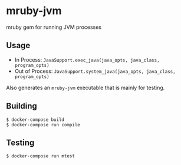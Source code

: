 # mruby-jvm

mruby gem for running JVM processes

## Usage

* In Process: `JavaSupport.exec_java(java_opts, java_class, program_opts)`
* Out of Process: `JavaSupport.system_java(java_opts, java_class, program_opts)`

Also generates an `mruby-jvm` executable that is mainly for testing.

## Building

```
$ docker-compose build
$ docker-compose run compile
```

## Testing

```
$ docker-compose run mtest
```
